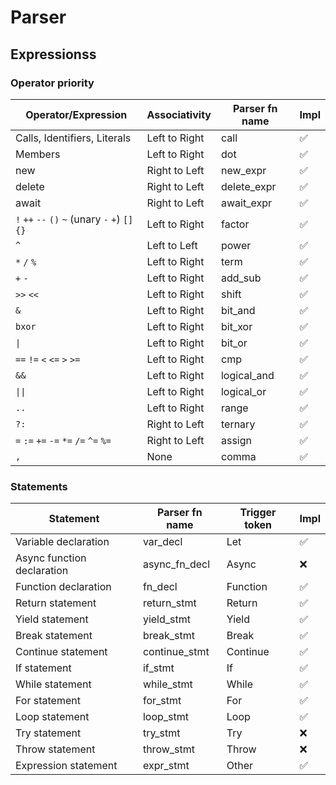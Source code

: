 # Parser

## Expressionss

### Operator priority

| Operator/Expression                              | Associativity | Parser fn name | Impl |
| ------------------------------------------------ | ------------- | -------------- | ---- |
| Calls, Identifiers, Literals                     | Left to Right | call           | ✅   |
| Members                                          | Left to Right | dot            | ✅   |
| new                                              | Right to Left | new_expr       | ✅   |
| delete                                           | Right to Left | delete_expr    | ✅   |
| await                                            | Right to Left | await_expr     | ✅   |
| `!` `++` `--` `()` `~` (unary `-` `+`) `[]` `{}` | Left to Right | factor         | ✅   |
| `^`                                              | Left to Left  | power          | ✅   |
| `*` `/` `%`                                      | Left to Right | term           | ✅   |
| `+` `-`                                          | Left to Right | add_sub        | ✅   |
| `>>` `<<`                                        | Left to Right | shift          | ✅   |
| `&`                                              | Left to Right | bit_and        | ✅   |
| `bxor`                                           | Left to Right | bit_xor        | ✅   |
| <code>\|</code>                                  | Left to Right | bit_or         | ✅   |
| `==` `!=` `<` `<=` `>` `>=`                      | Left to Right | cmp            | ✅   |
| `&&`                                             | Left to Right | logical_and    | ✅   |
| <code>\|\|</code>                                | Left to Right | logical_or     | ✅   |
| `..`                                             | Left to Right | range          | ✅   |
| `?:`                                             | Right to Left | ternary        | ✅   |
| `=` `:=` `+=` `-=` `*=` `/=` `^=` `%=`           | Right to Left | assign         | ✅   |
| `,`                                              | None          | comma          | ✅   |

### Statements

| Statement                  | Parser fn name | Trigger token | Impl |
| -------------------------- | -------------- | ------------- | ---- |
| Variable declaration       | var_decl       | Let           | ✅   |
| Async function declaration | async_fn_decl  | Async         | ❌   |
| Function declaration       | fn_decl        | Function      | ✅   |
| Return statement           | return_stmt    | Return        | ✅   |
| Yield statement            | yield_stmt     | Yield         | ✅   |
| Break statement            | break_stmt     | Break         | ✅   |
| Continue statement         | continue_stmt  | Continue      | ✅   |
| If statement               | if_stmt        | If            | ✅   |
| While statement            | while_stmt     | While         | ✅   |
| For statement              | for_stmt       | For           | ✅   |
| Loop statement             | loop_stmt      | Loop          | ✅   |
| Try statement              | try_stmt       | Try           | ❌   |
| Throw statement            | throw_stmt     | Throw         | ❌   |
| Expression statement       | expr_stmt      | Other         | ✅   |
